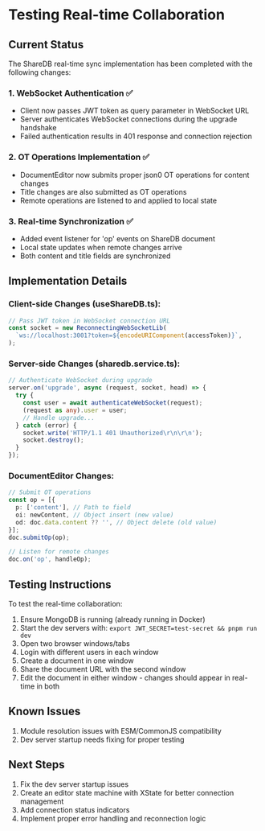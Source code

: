 # Testing Real-time Collaboration

## Current Status

The ShareDB real-time sync implementation has been completed with the following changes:

### 1. WebSocket Authentication ✅
- Client now passes JWT token as query parameter in WebSocket URL
- Server authenticates WebSocket connections during the upgrade handshake
- Failed authentication results in 401 response and connection rejection

### 2. OT Operations Implementation ✅
- DocumentEditor now submits proper json0 OT operations for content changes
- Title changes are also submitted as OT operations
- Remote operations are listened to and applied to local state

### 3. Real-time Synchronization ✅
- Added event listener for 'op' events on ShareDB document
- Local state updates when remote changes arrive
- Both content and title fields are synchronized

## Implementation Details

### Client-side Changes (useShareDB.ts):
```typescript
// Pass JWT token in WebSocket connection URL
const socket = new ReconnectingWebSocketLib(
  `ws://localhost:3001?token=${encodeURIComponent(accessToken)}`,
);
```

### Server-side Changes (sharedb.service.ts):
```typescript
// Authenticate WebSocket during upgrade
server.on('upgrade', async (request, socket, head) => {
  try {
    const user = await authenticateWebSocket(request);
    (request as any).user = user;
    // Handle upgrade...
  } catch (error) {
    socket.write('HTTP/1.1 401 Unauthorized\r\n\r\n');
    socket.destroy();
  }
});
```

### DocumentEditor Changes:
```typescript
// Submit OT operations
const op = [{
  p: ['content'], // Path to field
  oi: newContent, // Object insert (new value)
  od: doc.data.content ?? '', // Object delete (old value)
}];
doc.submitOp(op);

// Listen for remote changes
doc.on('op', handleOp);
```

## Testing Instructions

To test the real-time collaboration:

1. Ensure MongoDB is running (already running in Docker)
2. Start the dev servers with: `export JWT_SECRET=test-secret && pnpm run dev`
3. Open two browser windows/tabs
4. Login with different users in each window
5. Create a document in one window
6. Share the document URL with the second window
7. Edit the document in either window - changes should appear in real-time in both

## Known Issues

1. Module resolution issues with ESM/CommonJS compatibility
2. Dev server startup needs fixing for proper testing

## Next Steps

1. Fix the dev server startup issues
2. Create an editor state machine with XState for better connection management
3. Add connection status indicators
4. Implement proper error handling and reconnection logic